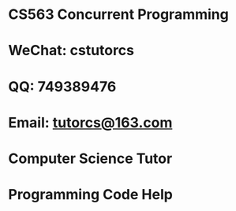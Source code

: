 # CS563 Concurrent Programming

# WeChat: cstutorcs

# QQ: 749389476

# Email: tutorcs@163.com

# Computer Science Tutor

# Programming Code Help

